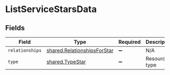 # ListServiceStarsData


## Fields

| Field                                                                      | Type                                                                       | Required                                                                   | Description                                                                |
| -------------------------------------------------------------------------- | -------------------------------------------------------------------------- | -------------------------------------------------------------------------- | -------------------------------------------------------------------------- |
| `relationships`                                                            | [shared.RelationshipsForStar](../../models/shared/relationshipsforstar.md) | :heavy_minus_sign:                                                         | N/A                                                                        |
| `type`                                                                     | [shared.TypeStar](../../models/shared/typestar.md)                         | :heavy_minus_sign:                                                         | Resource type                                                              |